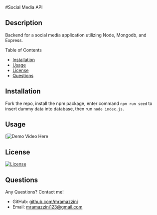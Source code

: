 #Social Media API

## Description 
Backend for a social media application utilizing Node, Mongodb, and Express.

Table of Contents
- [Installation](#installation)
- [Usage](#usage)
- [License](#license)
- [Questions](#questions)

## Installation

Fork the repo, install the npm package, enter command `npm run seed` to insert dummy data into database, then run `node index.js`.

## Usage

[![Demo Video Here](https://drive.google.com/file/d/1rHRYYI1OsdR9oRbO4VpXzFnFx4XQX5Kv/view?usp=sharing )

## License

[![License](https://img.shields.io/badge/License-Apache_2.0-blue.svg)](https://opensource.org/licenses/Apache-2.0)

## Questions

Any Questions? Contact me! 

- GitHub: [github.com/mramazzini](#github.com/mramazzini)
- Email: mramazzini123@gmail.com
